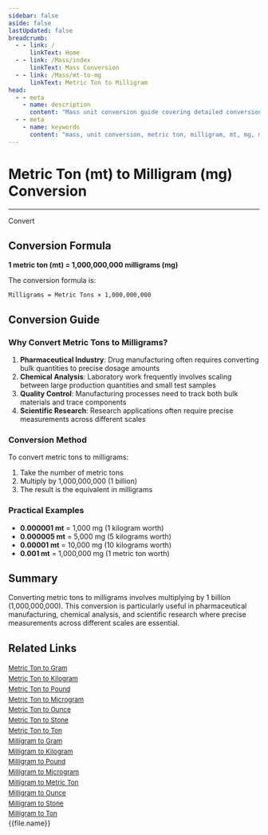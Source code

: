 ```yaml
---
sidebar: false
aside: false
lastUpdated: false
breadcrumb:
  - - link: /
      linkText: Home
  - - link: /Mass/index
      linkText: Mass Conversion
  - - link: /Mass/mt-to-mg
      linkText: Metric Ton to Milligram
head:
  - - meta
    - name: description
      content: "Mass unit conversion guide covering detailed conversion formulas and explanations from metric ton (mt) to milligram (mg)."
  - - meta
    - name: keywords
      content: "mass, unit conversion, metric ton, milligram, mt, mg, metric ton to milligram, mass conversion guide"
---
```

# Metric Ton (mt) to Milligram (mg) Conversion
---
<script setup>
import { onMounted, reactive, inject, ref } from 'vue'
import { NButton, NForm, NFormItem, NInput, NInputNumber, NSelect, NCard, useMessage,NGrid ,NGi } from 'naive-ui'
import { defineClientComponent } from 'vitepress'
import { Mass } from '../files';

const convert = inject('convert')

const form = reactive({
  number: null,
  result: '',
})

const convertHandler = () => {
  if (form.number !== null && !isNaN(form.number)) {
    const convertedValue = parseFloat(form.number) * 1000000000
    form.result = `${form.number}mt = ${convertedValue.toFixed(0)}mg`
  } else {
    form.result = 'Please enter a valid number.'
  }
}
</script>

<n-form size="large" :model="form">
  <n-form-item label="Metric Ton (mt)">
    <n-input-number v-model:value="form.number" placeholder="Enter metric tons" style="width: 100%" />
  </n-form-item>
  <n-form-item>
    <n-button type="info" @click="convertHandler" block>Convert</n-button>
  </n-form-item>
  <n-form-item>
    <n-input v-model:value="form.result" readonly placeholder="Conversion result" />
  </n-form-item>
</n-form>

## Conversion Formula

**1 metric ton (mt) = 1,000,000,000 milligrams (mg)**

The conversion formula is:
```
Milligrams = Metric Tons × 1,000,000,000
```

## Conversion Guide

### Why Convert Metric Tons to Milligrams?

1. **Pharmaceutical Industry**: Drug manufacturing often requires converting bulk quantities to precise dosage amounts
2. **Chemical Analysis**: Laboratory work frequently involves scaling between large production quantities and small test samples
3. **Quality Control**: Manufacturing processes need to track both bulk materials and trace components
4. **Scientific Research**: Research applications often require precise measurements across different scales

### Conversion Method

To convert metric tons to milligrams:
1. Take the number of metric tons
2. Multiply by 1,000,000,000 (1 billion)
3. The result is the equivalent in milligrams

### Practical Examples

- **0.000001 mt** = 1,000 mg (1 kilogram worth)
- **0.000005 mt** = 5,000 mg (5 kilograms worth)
- **0.00001 mt** = 10,000 mg (10 kilograms worth)
- **0.001 mt** = 1,000,000 mg (1 metric ton worth)

## Summary

Converting metric tons to milligrams involves multiplying by 1 billion (1,000,000,000). This conversion is particularly useful in pharmaceutical manufacturing, chemical analysis, and scientific research where precise measurements across different scales are essential.

## Related Links

<n-grid :cols="2" :x-gap="12" :y-gap="8">
  <n-gi>
    <n-card title="Other Metric Ton Conversions" size="small">
      <template #header-extra>
        <span style="font-size: 12px; color: #666;">mt conversions</span>
      </template>
      <div style="font-size: 13px; line-height: 1.6;">
        <div><a href="/Mass/mt-to-g">Metric Ton to Gram</a></div>
        <div><a href="/Mass/mt-to-kg">Metric Ton to Kilogram</a></div>
        <div><a href="/Mass/mt-to-lb">Metric Ton to Pound</a></div>
        <div><a href="/Mass/mt-to-mcg">Metric Ton to Microgram</a></div>
        <div><a href="/Mass/mt-to-oz">Metric Ton to Ounce</a></div>
        <div><a href="/Mass/mt-to-st">Metric Ton to Stone</a></div>
        <div><a href="/Mass/mt-to-t">Metric Ton to Ton</a></div>
      </div>
    </n-card>
  </n-gi>
  <n-gi>
    <n-card title="Milligram Conversions" size="small">
      <template #header-extra>
        <span style="font-size: 12px; color: #666;">mg conversions</span>
      </template>
      <div style="font-size: 13px; line-height: 1.6;">
        <div><a href="/Mass/mg-to-g">Milligram to Gram</a></div>
        <div><a href="/Mass/mg-to-kg">Milligram to Kilogram</a></div>
        <div><a href="/Mass/mg-to-lb">Milligram to Pound</a></div>
        <div><a href="/Mass/mg-to-mcg">Milligram to Microgram</a></div>
        <div><a href="/Mass/mg-to-mt">Milligram to Metric Ton</a></div>
        <div><a href="/Mass/mg-to-oz">Milligram to Ounce</a></div>
        <div><a href="/Mass/mg-to-st">Milligram to Stone</a></div>
        <div><a href="/Mass/mg-to-t">Milligram to Ton</a></div>
      </div>
    </n-card>
  </n-gi>
</n-grid>
<n-grid x-gap="12" :cols="2">
  <n-gi v-for="(file, index) in Mass" :key="index">
    <n-button
      text
      tag="a"
      :href="file.path"
      type="info"
    >
      {{file.name}}
    </n-button>
  </n-gi>
</n-grid>